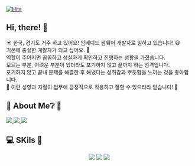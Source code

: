 [![Hits](https://hits.seeyoufarm.com/api/count/incr/badge.svg?url=https%3A%2F%2Fgithub.com%2FHmax3J%2FHmax3J&count_bg=%235C00FF&title_bg=%23CE00FF&icon=waze.svg&icon_color=%23FFFCFC&title=Welcome&edge_flat=false)](https://hits.seeyoufarm.com)
## Hi, there! :wave:
:sunny: 한국, 경기도 거주 하고 있어요! 임베디드 펌웨어 개발자로 일하고 있습니다! :smiley: <br>
기본에 충실한 개발자가 되고 싶어요. :seedling: <br>
역할이 주어지면 꼼꼼하고 성실하게 확인하고 진행하는 성향을 가졌습니다. <br>
모르는 부분, 어려운 부분이 있더라도 포기하지 않고 끝까지 하는 성격입니다. <br>
포기하지 않고 끝내 문제를 해결한 후 해냈다는 성취감과 뿌듯함을 느끼는 것을 좋아합니다. <br>
:pray: 이런 성향과 자질이 업무에 긍정적으로 작용하고 잘할 수 있으리라 믿습니다! :muscle: <br>
   
## :rainbow: About Me:grey_question: :rainbow:
<div>
  <a href='https://www.instagram.com/jehun_0201'>
    <img src="https://img.shields.io/badge/Instagram-black?style=flat-square&logo=Instagram"/>
  </a>
  
  <a href='https://hmax3j.github.io'>
    <img src="https://img.shields.io/badge/BLOG-000000?style=flat-square&logo=github"/>
  </a>
  
  <a href='mailto:hmax3j@gmail.com'>
    <img src="https://img.shields.io/badge/Gmail-EA4335?style=flat-square&logo=gmail&logoColor=white"/>
  </a>
</div>

## :computer: SKils :green_book:

<div style="display: flex; justify-content: space-around; align-items: center; flex-wrap: wrap;">

  <div>
    <img src="https://img.shields.io/badge/java-007396?style=for-the-badge&logo=java&logoColor=white">
    <img src="https://img.shields.io/badge/spring-6DB33F?style=for-the-badge&logo=spring&logoColor=white">
    <img src="https://img.shields.io/badge/springboot-6DB33F?style=for-the-badge&logo=springboot&logoColor=white">
  </div>

</div>

<!--
**Hmax3J/Hmax3J** is a ✨ _special_ ✨ repository because its `README.md` (this file) appears on your GitHub profile.

Here are some ideas to get you started:

- 🔭 I’m currently working on ...
- 🌱 I’m currently learning ...
- 👯 I’m looking to collaborate on ...
- 🤔 I’m looking for help with ...
- 💬 Ask me about ...
- 📫 How to reach me: ...
- 😄 Pronouns: ...
- ⚡ Fun fact: ...
-->
